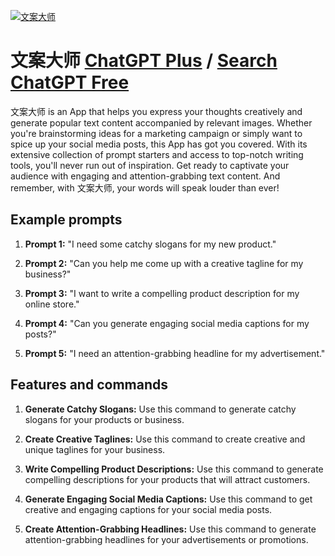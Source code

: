 
[![文案大师](https://files.oaiusercontent.com/file-Hu7VC36HMrOD71kXsGXqBmNg?se=2123-10-18T02%3A59%3A49Z&sp=r&sv=2021-08-06&sr=b&rscc=max-age%3D31536000%2C%20immutable&rscd=attachment%3B%20filename%3D01594624-a07e-4840-8f34-6f54ed2d0b7a.png&sig=ymSw6hW6wIh7oqNggwtBRByhMsjjHKeeAtcstRPmEVY%3D)](https://chat.openai.com/g/g-fNtPqEg4A-wen-an-da-shi)

# 文案大师 [ChatGPT Plus](https://chat.openai.com/g/g-fNtPqEg4A-wen-an-da-shi) / [Search ChatGPT Free](https://gptcall.net/index.html#/?search=%E6%96%87%E6%A1%88%E5%A4%A7%E5%B8%88)

文案大师 is an App that helps you express your thoughts creatively and generate popular text content accompanied by relevant images. Whether you're brainstorming ideas for a marketing campaign or simply want to spice up your social media posts, this App has got you covered. With its extensive collection of prompt starters and access to top-notch writing tools, you'll never run out of inspiration. Get ready to captivate your audience with engaging and attention-grabbing text content. And remember, with 文案大师, your words will speak louder than ever!

## Example prompts

1. **Prompt 1:** "I need some catchy slogans for my new product."

2. **Prompt 2:** "Can you help me come up with a creative tagline for my business?"

3. **Prompt 3:** "I want to write a compelling product description for my online store."

4. **Prompt 4:** "Can you generate engaging social media captions for my posts?"

5. **Prompt 5:** "I need an attention-grabbing headline for my advertisement."

## Features and commands

1. **Generate Catchy Slogans:** Use this command to generate catchy slogans for your products or business.

2. **Create Creative Taglines:** Use this command to create creative and unique taglines for your business.

3. **Write Compelling Product Descriptions:** Use this command to generate compelling descriptions for your products that will attract customers.

4. **Generate Engaging Social Media Captions:** Use this command to get creative and engaging captions for your social media posts.

5. **Create Attention-Grabbing Headlines:** Use this command to generate attention-grabbing headlines for your advertisements or promotions.


